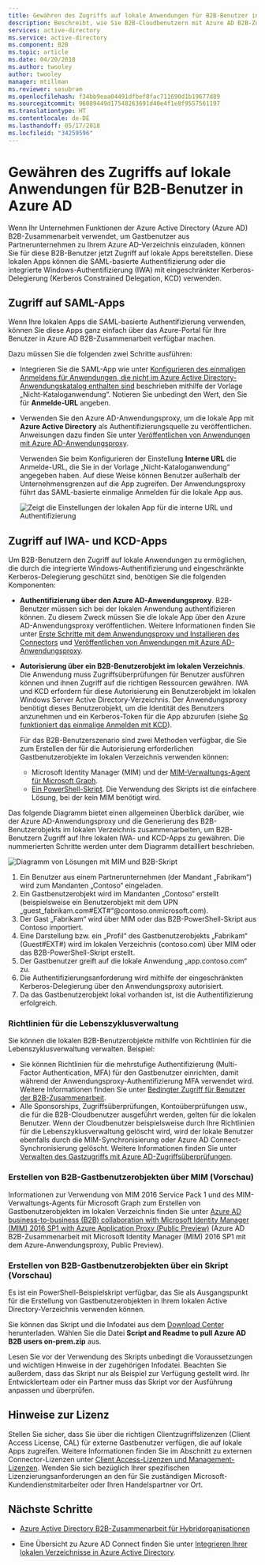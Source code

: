```yaml
---
title: Gewähren des Zugriffs auf lokale Anwendungen für B2B-Benutzer in Azure AD | Microsoft-Dokumentation
description: Beschreibt, wie Sie B2B-Cloudbenutzern mit Azure AD B2B-Zusammenarbeit Zugriff auf lokale Apps gewähren.
services: active-directory
ms.service: active-directory
ms.component: B2B
ms.topic: article
ms.date: 04/20/2018
ms.author: twooley
author: twooley
manager: mtillman
ms.reviewer: sasubram
ms.openlocfilehash: f34bb9eaa04491dfbef8fac711690d1b19677d89
ms.sourcegitcommit: 96089449d17548263691d40e4f1e8f9557561197
ms.translationtype: HT
ms.contentlocale: de-DE
ms.lasthandoff: 05/17/2018
ms.locfileid: "34259596"
---
```

# <a name="grant-b2b-users-in-azure-ad-access-to-your-on-premises-applications"></a>Gewähren des Zugriffs auf lokale Anwendungen für B2B-Benutzer in Azure AD

Wenn Ihr Unternehmen Funktionen der Azure Active Directory (Azure AD) B2B-Zusammenarbeit verwendet, um Gastbenutzer aus Partnerunternehmen zu Ihrem Azure AD-Verzeichnis einzuladen, können Sie für diese B2B-Benutzer jetzt Zugriff auf lokale Apps bereitstellen. Diese lokalen Apps können die SAML-basierte Authentifizierung oder die integrierte Windows-Authentifizierung (IWA) mit eingeschränkter Kerberos-Delegierung (Kerberos Constrained Delegation, KCD) verwenden.

## <a name="access-to-saml-apps"></a>Zugriff auf SAML-Apps

Wenn Ihre lokalen Apps die SAML-basierte Authentifizierung verwenden, können Sie diese Apps ganz einfach über das Azure-Portal für Ihre Benutzer in Azure AD B2B-Zusammenarbeit verfügbar machen.

Dazu müssen Sie die folgenden zwei Schritte ausführen:

- Integrieren Sie die SAML-App wie unter [Konfigurieren des einmaligen Anmeldens für Anwendungen, die nicht im Azure Active Directory-Anwendungskatalog enthalten sind](../active-directory-saas-custom-apps.md) beschrieben mithilfe der Vorlage „Nicht-Kataloganwendung“. Notieren Sie unbedingt den Wert, den Sie für **Anmelde-URL** angeben.
-  Verwenden Sie den Azure AD-Anwendungsproxy, um die lokale App mit **Azure Active Directory** als Authentifizierungsquelle zu veröffentlichen. Anweisungen dazu finden Sie unter [Veröffentlichen von Anwendungen mit Azure AD-Anwendungsproxy](../manage-apps/application-proxy-publish-azure-portal.md). 

   Verwenden Sie beim Konfigurieren der Einstellung **Interne URL** die Anmelde-URL, die Sie in der Vorlage „Nicht-Kataloganwendung“ angegeben haben. Auf diese Weise können Benutzer außerhalb der Unternehmensgrenzen auf die App zugreifen. Der Anwendungsproxy führt das SAML-basierte einmalige Anmelden für die lokale App aus.
 
   ![Zeigt die Einstellungen der lokalen App für die interne URL und Authentifizierung](media/hybrid-cloud-to-on-premises/OnPremAppSettings.PNG)

## <a name="access-to-iwa-and-kcd-apps"></a>Zugriff auf IWA- und KCD-Apps

Um B2B-Benutzern den Zugriff auf lokale Anwendungen zu ermöglichen, die durch die integrierte Windows-Authentifizierung und eingeschränkte Kerberos-Delegierung geschützt sind, benötigen Sie die folgenden Komponenten:

- **Authentifizierung über den Azure AD-Anwendungsproxy**. B2B-Benutzer müssen sich bei der lokalen Anwendung authentifizieren können. Zu diesem Zweck müssen Sie die lokale App über den Azure AD-Anwendungsproxy veröffentlichen. Weitere Informationen finden Sie unter [Erste Schritte mit dem Anwendungsproxy und Installieren des Connectors](../manage-apps/application-proxy-enable.md) und [Veröffentlichen von Anwendungen mit Azure AD-Anwendungsproxy](../manage-apps/application-proxy-publish-azure-portal.md).
- **Autorisierung über ein B2B-Benutzerobjekt im lokalen Verzeichnis**. Die Anwendung muss Zugriffsüberprüfungen für Benutzer ausführen können und ihnen Zugriff auf die richtigen Ressourcen gewähren. IWA und KCD erfordern für diese Autorisierung ein Benutzerobjekt im lokalen Windows Server Active Directory-Verzeichnis. Der Anwendungsproxy benötigt dieses Benutzerobjekt, um die Identität des Benutzers anzunehmen und ein Kerberos-Token für die App abzurufen (siehe [So funktioniert das einmalige Anmelden mit KCD](../manage-apps/application-proxy-configure-single-sign-on-with-kcd.md#how-single-sign-on-with-kcd-works)). 

   Für das B2B-Benutzerszenario sind zwei Methoden verfügbar, die Sie zum Erstellen der für die Autorisierung erforderlichen Gastbenutzerobjekte im lokalen Verzeichnis verwenden können:

   - Microsoft Identity Manager (MIM) und der [MIM-Verwaltungs-Agent für Microsoft Graph](#create-b2b-guest-user-objects-through-mim-preview). 
   - [Ein PowerShell-Skript](#create-b2b-guest-user-objects-through-a-script-preview). Die Verwendung des Skripts ist die einfachere Lösung, bei der kein MIM benötigt wird. 

Das folgende Diagramm bietet einen allgemeinen Überblick darüber, wie der Azure AD-Anwendungsproxy und die Generierung des B2B-Benutzerobjekts im lokalen Verzeichnis zusammenarbeiten, um B2B-Benutzern Zugriff auf Ihre lokalen IWA- und KCD-Apps zu gewähren. Die nummerierten Schritte werden unter dem Diagramm detailliert beschrieben.

![Diagramm von Lösungen mit MIM und B2B-Skript](media/hybrid-cloud-to-on-premises/MIMScriptSolution.PNG)

1.  Ein Benutzer aus einem Partnerunternehmen (der Mandant „Fabrikam“) wird zum Mandanten „Contoso“ eingeladen.
2.  Ein Gastbenutzerobjekt wird im Mandanten „Contoso“ erstellt (beispielsweise ein Benutzerobjekt mit dem UPN „guest_fabrikam.com#EXT#“@contoso.onmicrosoft.com).
3.  Der Gast „Fabrikam“ wird über MIM oder das B2B-PowerShell-Skript aus Contoso importiert.
4.  Eine Darstellung bzw. ein „Profil“ des Gastbenutzerobjekts „Fabrikam“ (Guest#EXT#) wird im lokalen Verzeichnis (contoso.com) über MIM oder das B2B-PowerShell-Skript erstellt.
5.  Der Gastbenutzer greift auf die lokale Anwendung „app.contoso.com“ zu.
6.  Die Authentifizierungsanforderung wird mithilfe der eingeschränkten Kerberos-Delegierung über den Anwendungsproxy autorisiert. 
7.  Da das Gastbenutzerobjekt lokal vorhanden ist, ist die Authentifizierung erfolgreich.

### <a name="lifecycle-management-policies"></a>Richtlinien für die Lebenszyklusverwaltung

Sie können die lokalen B2B-Benutzerobjekte mithilfe von Richtlinien für die Lebenszyklusverwaltung verwalten. Beispiel: 

- Sie können Richtlinien für die mehrstufige Authentifizierung (Multi-Factor Authentication, MFA) für den Gastbenutzer einrichten, damit während der Anwendungsproxy-Authentifizierung MFA verwendet wird. Weitere Informationen finden Sie unter [Bedingter Zugriff für Benutzer der B2B-Zusammenarbeit](conditional-access.md).
- Alle Sponsorships, Zugriffsüberprüfungen, Kontoüberprüfungen usw., die für die B2B-Cloudbenutzer ausgeführt werden, gelten für die lokalen Benutzer. Wenn der Cloudbenutzer beispielsweise durch Ihre Richtlinien für die Lebenszyklusverwaltung gelöscht wird, wird der lokale Benutzer ebenfalls durch die MIM-Synchronisierung oder Azure AD Connect-Synchronisierung gelöscht. Weitere Informationen finden Sie unter [Verwalten des Gastzugriffs mit Azure AD-Zugriffsüberprüfungen](../active-directory-azure-ad-controls-manage-guest-access-with-access-reviews.md).

### <a name="create-b2b-guest-user-objects-through-mim-preview"></a>Erstellen von B2B-Gastbenutzerobjekten über MIM (Vorschau)

Informationen zur Verwendung von MIM 2016 Service Pack 1 und des MIM-Verwaltungs-Agents für Microsoft Graph zum Erstellen von Gastbenutzerobjekten im lokalen Verzeichnis finden Sie unter [Azure AD business-to-business (B2B) collaboration with Microsoft Identity Manager (MIM) 2016 SP1 with Azure Application Proxy (Public Preview)](https://docs.microsoft.com/microsoft-identity-manager/microsoft-identity-manager-2016-graph-b2b-scenario) (Azure AD B2B-Zusammenarbeit mit Microsoft Identity Manager (MIM) 2016 SP1 mit dem Azure-Anwendungsproxy, Public Preview).

### <a name="create-b2b-guest-user-objects-through-a-script-preview"></a>Erstellen von B2B-Gastbenutzerobjekten über ein Skript (Vorschau)

Es ist ein PowerShell-Beispielskript verfügbar, das Sie als Ausgangspunkt für die Erstellung von Gastbenutzerobjekten in Ihrem lokalen Active Directory-Verzeichnis verwenden können.

Sie können das Skript und die Infodatei aus dem [Download Center](https://www.microsoft.com/download/details.aspx?id=51495) herunterladen. Wählen Sie die Datei **Script and Readme to pull Azure AD B2B users on-prem.zip** aus.

Lesen Sie vor der Verwendung des Skripts unbedingt die Voraussetzungen und wichtigen Hinweise in der zugehörigen Infodatei. Beachten Sie außerdem, dass das Skript nur als Beispiel zur Verfügung gestellt wird. Ihr Entwicklerteam oder ein Partner muss das Skript vor der Ausführung anpassen und überprüfen.

## <a name="license-considerations"></a>Hinweise zur Lizenz

Stellen Sie sicher, dass Sie über die richtigen Clientzugriffslizenzen (Client Access License, CAL) für externe Gastbenutzer verfügen, die auf lokale Apps zugreifen. Weitere Informationen finden Sie im Abschnitt zu externen Connector-Lizenzen unter [Client Access-Lizenzen und Management-Lizenzen](https://www.microsoft.com/en-us/licensing/product-licensing/client-access-license.aspx). Wenden Sie sich bezüglich Ihrer spezifischen Lizenzierungsanforderungen an den für Sie zuständigen Microsoft-Kundendienstmitarbeiter oder Ihren Handelspartner vor Ort.

## <a name="next-steps"></a>Nächste Schritte

- [Azure Active Directory B2B-Zusammenarbeit für Hybridorganisationen](hybrid-organizations.md)

- Eine Übersicht zu Azure AD Connect finden Sie unter [Integrieren Ihrer lokalen Verzeichnisse in Azure Active Directory](../connect/active-directory-aadconnect.md).

